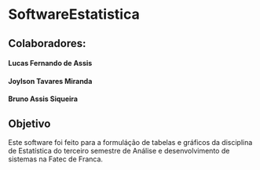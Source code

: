 # SoftwareEstatistica
## Colaboradores:
#### Lucas Fernando de Assis
#### Joylson Tavares Miranda
#### Bruno Assis Siqueira
## Objetivo
Este software foi feito para a formuláção de tabelas e gráficos
da disciplina de Estatística do terceiro semestre de Análise e 
desenvolvimento de sistemas na Fatec de Franca. 
